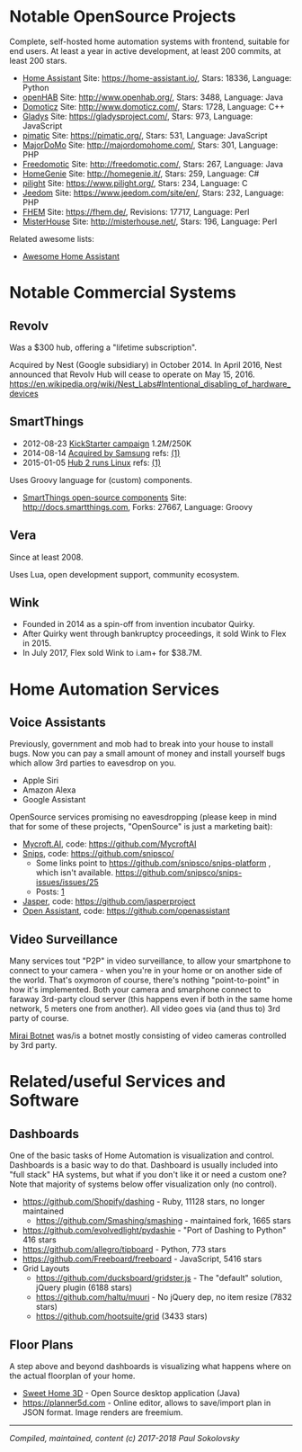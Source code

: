 # Notable OpenSource Projects

Complete, self-hosted home automation systems with frontend, suitable for
end users. At least a year in active development, at least 200 commits,
at least 200 stars.

* [Home Assistant](https://github.com/home-assistant/home-assistant) Site: https://home-assistant.io/, Stars: 18336, Language: Python
* [openHAB](https://github.com/openhab) Site: http://www.openhab.org/, Stars: 3488, Language: Java
* [Domoticz](https://github.com/domoticz/domoticz) Site: http://www.domoticz.com/, Stars: 1728, Language: C++
* [Gladys](https://github.com/GladysProject/Gladys) Site: https://gladysproject.com/, Stars: 973, Language: JavaScript
* [pimatic](https://github.com/pimatic/pimatic) Site: https://pimatic.org/, Stars: 531, Language: JavaScript
* [MajorDoMo](https://github.com/sergejey/majordomo) Site: http://majordomohome.com/, Stars: 301, Language: PHP
* [Freedomotic](https://github.com/freedomotic/freedomotic) Site: http://freedomotic.com/, Stars: 267, Language: Java
* [HomeGenie](https://github.com/genielabs/HomeGenie/) Site: http://homegenie.it/, Stars: 259, Language: C#
* [pilight](https://github.com/pilight/pilight) Site: https://www.pilight.org/, Stars: 234, Language: C
* [Jeedom](https://github.com/jeedom/core) Site: https://www.jeedom.com/site/en/, Stars: 232, Language: PHP
* [FHEM](https://github.com/mhop/fhem-mirror) Site: https://fhem.de/, Revisions: 17717, Language: Perl
* [MisterHouse](https://github.com/hollie/misterhouse) Site: http://misterhouse.net/, Stars: 196, Language: Perl

Related awesome lists:

* [Awesome Home Assistant](https://github.com/frenck/awesome-home-assistant)


# Notable Commercial Systems

## Revolv

Was a $300 hub, offering a "lifetime subscription".

Acquired by Nest (Google subsidiary) in October 2014. In April 2016, Nest
announced that Revolv Hub will cease to operate on May 15, 2016.
https://en.wikipedia.org/wiki/Nest_Labs#Intentional_disabling_of_hardware_devices


## SmartThings

* 2012-08-23 [KickStarter campaign](https://www.kickstarter.com/projects/smartthings/smartthings-make-your-world-smarter)
  $1.2M/$250K
* 2014-08-14 [Acquired by Samsung](http://www.samsung.com/us/news/23607)
  refs: [(1)](http://linuxgizmos.com/samsung-smartthings-pickup-could-mean-new-role-for-tizen/)
* 2015-01-05 [Hub 2 runs Linux](http://blog.smartthings.com/news/smartthings-updates/new-hub-sensors-optional-services-integrations/)
  refs: [(1)](http://linuxgizmos.com/gen-2-smartthings-hub-migrates-to-linux/)

Uses Groovy language for (custom) components.

* [SmartThings open-source components](https://github.com/SmartThingsCommunity/SmartThingsPublic) Site: http://docs.smartthings.com, Forks: 27667, Language: Groovy


## Vera

Since at least 2008.

Uses Lua, open development support, community ecosystem.


## Wink

* Founded in 2014 as a spin-off from invention incubator Quirky.
* After Quirky went through bankruptcy proceedings, it sold Wink to Flex in 2015.
* In July 2017, Flex sold Wink to i.am+ for $38.7M.


# Home Automation Services

## Voice Assistants

Previously, government and mob had to break into your house to install bugs.
Now you can pay a small amount of money and install yourself bugs which allow
3rd parties to eavesdrop on you.

* Apple Siri
* Amazon Alexa
* Google Assistant

OpenSource services promising no eavesdropping (please keep in mind that for
some of these projects, "OpenSource" is just a marketing bait):

* [Mycroft.AI](https://mycroft.ai/), code: https://github.com/MycroftAI
* [Snips](https://www.snips.ai/), code: https://github.com/snipsco/
  * Some links point to https://github.com/snipsco/snips-platform , which isn't available.
    https://github.com/snipsco/snips-issues/issues/25
  * Posts: [1](https://medium.com/snips-ai/snips-air-a-private-by-design-open-source-decentralized-voice-assistant-a31e27fb799b)
* [Jasper](https://jasperproject.github.io/), code: https://github.com/jasperproject
* [Open Assistant](https://openassistant.org/), code: https://github.com/openassistant

## Video Surveillance

Many services tout "P2P" in video surveillance, to allow your smartphone to
connect to your camera - when you're in your home or on another side of the
world. That's oxymoron of course, there's nothing "point-to-point" in how
it's implemented. Both your camera and smarphone connect to faraway 3rd-party
cloud server (this happens even if both in the same home network, 5 meters
one from another). All video goes via (and thus to) 3rd party of course.

[Mirai Botnet](https://en.wikipedia.org/wiki/Mirai_(malware)) was/is a botnet
mostly consisting of video cameras controlled by 3rd party.


# Related/useful Services and Software

## Dashboards

One of the basic tasks of Home Automation is visualization and control.
Dashboards is a basic way to do that. Dashboard is usually included into
"full stack" HA systems, but what if you don't like it or need a custom
one? Note that majority of systems below offer visualization only (no
control).

* https://github.com/Shopify/dashing - Ruby, 11128 stars, no longer maintained
  * https://github.com/Smashing/smashing - maintained fork, 1665 stars
* https://github.com/evolvedlight/pydashie - "Port of Dashing to Python" 416 stars
* https://github.com/allegro/tipboard - Python, 773 stars
* https://github.com/Freeboard/freeboard - JavaScript, 5416 stars
* Grid Layouts
  * https://github.com/ducksboard/gridster.js - The "default" solution, jQuery plugin (6188 stars)
  * https://github.com/haltu/muuri - No jQuery dep, no item resize (7832 stars)
  * https://github.com/hootsuite/grid (3433 stars)

## Floor Plans

A step above and beyond dashboards is visualizing what happens where on the
actual floorplan of your home.

* [Sweet Home 3D](https://sourceforge.net/projects/sweethome3d/) - Open Source
  desktop application (Java)
* https://planner5d.com - Online editor, allows to save/import plan in JSON
  format. Image renders are freemium.


---
*Compiled, maintained, content (c) 2017-2018 Paul Sokolovsky*
